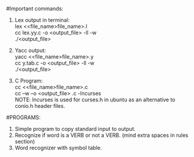 #Important commands:
1. Lex output in terminal: <br />
    lex <<file_name>file_name>.l <br />
    cc lex.yy.c -o <output_file> -ll -w <br />
    ./<output_file> <br />
2. Yacc output: <br />
    yacc <<file_name>file_name>.y <br />
    cc y.tab.c -o <output_file> -ll -w <br />
    ./<output_file> <br />

3. C Program: <br />
    cc <<file_name>file_name>.c <br />
    cc –w –o <output_file> <filename>.c -lncurses <br />
NOTE: lncurses is used for curses.h in ubuntu as an alternative to conio.h header files. <br />

#PROGRAMS:
1. Simple program to copy standard input to output.
2. Recognize if word is a VERB or not a VERB. (mind extra spaces in rules section)
3. Word recognizer with symbol table.